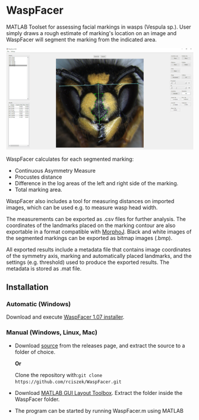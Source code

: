 # WaspFacer

MATLAB Toolset for assessing facial markings in wasps (Vespula sp.). User simply draws a rough estimate of marking's location on an image and WaspFacer will segment the marking from the indicated area. 

![GUI](https://raw.githubusercontent.com/rciszek/WaspFacer/gh-pages/img/gui.jpg)

WaspFacer calculates for each segmented marking:
- Continuous Asymmetry Measure
- Procustes distance
- Difference in the log areas of the left and right side of the marking.
- Total marking area.

WaspFacer also includes a tool for measuring distances on imported images, which can be used e.g. to measure wasp head width.

The measurements can be exported as .csv files for further analysis. The coordinates of the landmarks placed on the marking contour are also exportable in a format compatible with [MorphoJ](http://www.flywings.org.uk/morphoj_page.htm). Black and white images of the segmented markings can be exported as bitmap images (.bmp). 

All exported results include a metadata file that contains image coordinates of the symmetry axis, marking and automatically placed landmarks, and the settings (e.g. threshold) used to produce the exported results. The metadata is stored as .mat file.

## Installation
### Automatic (Windows)
Download and execute [WaspFacer 1.07 installer](https://github.com/rciszek/WaspFacer/releases/download/v0.96/WaspFacerInstaller.exe).

### Manual (Windows, Linux, Mac)
- Download [source](https://github.com/rciszek/WaspFacer/releases) from the releases page, and extract the source to a folder of choice.  

   **Or**  
   
   Clone the repository with:`git clone https://github.com/rciszek/WaspFacer.git`

- Download [MATLAB GUI Layout Toolbox](https://www.mathworks.com/matlabcentral/fileexchange/47982-gui-layout-toolbox). Extract the folder inside the WaspFacer folder.
- The program can be started by running WaspFacer.m using MATLAB




